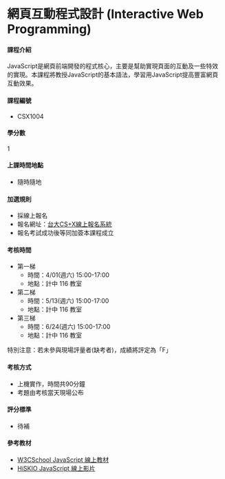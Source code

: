 # 網頁互動程式設計 (Interactive Web Programming)

#### 課程介紹

JavaScript是網頁前端開發的程式核心，主要是幫助實現頁面的互動及一些特效的實現。本課程將教授JavaScript的基本語法，學習用JavaScript提高豐富網頁互動效果。

#### 課程編號

* CSX1004

#### 學分數

1

#### 上課時間地點

* 隨時隨地


#### 加選規則

* 採線上報名
* 報名網址：[台大CS+X線上報名系統](https://csx.aca.ntu.edu.tw/course)
* 報名考試成功後等同加簽本課程成立 

#### 考核時間

* 第一梯
    * 時間：4/01(週六) 15:00-17:00 
    * 地點：計中 116 教室 
* 第二梯
    * 時間：5/13(週六) 15:00-17:00 
    * 地點：計中 116 教室
* 第三梯
    * 時間：6/24(週六) 15:00-17:00 
    * 地點：計中 116 教室 

特別注意：若未參與現場評量者(缺考者)，成績將評定為「F」 

#### 考核方式

* 上機實作，時間共90分鐘
* 考題由考核當天現場公布

#### 評分標準

* 待補

#### 參考教材

* [W3CSchool JavaScript 線上教材](http://www.w3schools.com/js/)
* [HiSKIO JavaScript 線上影片](https://hiskio.com/course/51)
